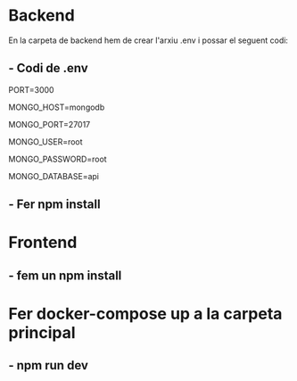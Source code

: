 # Backend 

En la carpeta de backend hem de crear l'arxiu .env i possar el seguent codi:

## - Codi de .env

PORT=3000

MONGO_HOST=mongodb

MONGO_PORT=27017

MONGO_USER=root

MONGO_PASSWORD=root

MONGO_DATABASE=api

## - Fer npm install

# Frontend

## - fem un npm install

# Fer docker-compose up a la carpeta principal

## - npm run dev

